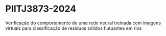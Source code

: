 # PIITJ3873-2024
Verificação do comportamento de uma rede neural treinada com imagens virtuais para classificação de resíduos sólidos flutuantes em rios
